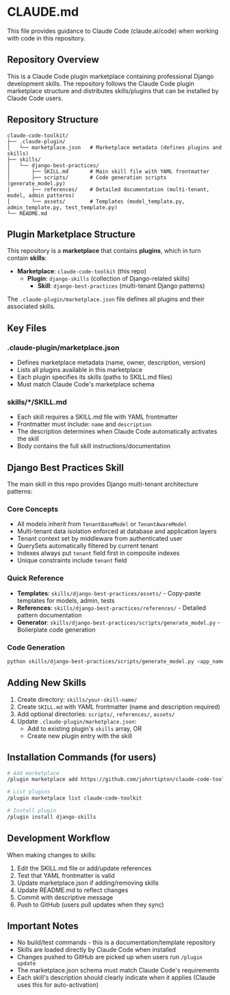 # CLAUDE.md

This file provides guidance to Claude Code (claude.ai/code) when working with code in this repository.

## Repository Overview

This is a Claude Code plugin marketplace containing professional Django development skills. The repository follows the Claude Code plugin marketplace structure and distributes skills/plugins that can be installed by Claude Code users.

## Repository Structure

```
claude-code-toolkit/
├── .claude-plugin/
│   └── marketplace.json   # Marketplace metadata (defines plugins and skills)
├── skills/
│   └── django-best-practices/
│       ├── SKILL.md       # Main skill file with YAML frontmatter
│       ├── scripts/       # Code generation scripts (generate_model.py)
│       ├── references/    # Detailed documentation (multi-tenant, model, admin patterns)
│       └── assets/        # Templates (model_template.py, admin_template.py, test_template.py)
└── README.md
```

## Plugin Marketplace Structure

This repository is a **marketplace** that contains **plugins**, which in turn contain **skills**:

- **Marketplace**: `claude-code-toolkit` (this repo)
  - **Plugin**: `django-skills` (collection of Django-related skills)
    - **Skill**: `django-best-practices` (multi-tenant Django patterns)

The `.claude-plugin/marketplace.json` file defines all plugins and their associated skills.

## Key Files

### .claude-plugin/marketplace.json
- Defines marketplace metadata (name, owner, description, version)
- Lists all plugins available in this marketplace
- Each plugin specifies its skills (paths to SKILL.md files)
- Must match Claude Code's marketplace schema

### skills/*/SKILL.md
- Each skill requires a SKILL.md file with YAML frontmatter
- Frontmatter must include: `name` and `description`
- The description determines when Claude Code automatically activates the skill
- Body contains the full skill instructions/documentation

## Django Best Practices Skill

The main skill in this repo provides Django multi-tenant architecture patterns:

### Core Concepts
- All models inherit from `TenantBaseModel` or `TenantAwareModel`
- Multi-tenant data isolation enforced at database and application layers
- Tenant context set by middleware from authenticated user
- QuerySets automatically filtered by current tenant
- Indexes always put `tenant` field first in composite indexes
- Unique constraints include `tenant` field

### Quick Reference
- **Templates**: `skills/django-best-practices/assets/` - Copy-paste templates for models, admin, tests
- **References**: `skills/django-best-practices/references/` - Detailed pattern documentation
- **Generator**: `skills/django-best-practices/scripts/generate_model.py` - Boilerplate code generation

### Code Generation
```bash
python skills/django-best-practices/scripts/generate_model.py <app_name> <model_name> [--with-admin] [--with-tests]
```

## Adding New Skills

1. Create directory: `skills/your-skill-name/`
2. Create `SKILL.md` with YAML frontmatter (name and description required)
3. Add optional directories: `scripts/`, `references/`, `assets/`
4. Update `.claude-plugin/marketplace.json`:
   - Add to existing plugin's `skills` array, OR
   - Create new plugin entry with the skill

## Installation Commands (for users)

```bash
# Add marketplace
/plugin marketplace add https://github.com/johnrtipton/claude-code-toolkit

# List plugins
/plugin marketplace list claude-code-toolkit

# Install plugin
/plugin install django-skills
```

## Development Workflow

When making changes to skills:

1. Edit the SKILL.md file or add/update references
2. Test that YAML frontmatter is valid
3. Update marketplace.json if adding/removing skills
4. Update README.md to reflect changes
5. Commit with descriptive message
6. Push to GitHub (users pull updates when they sync)

## Important Notes

- No build/test commands - this is a documentation/template repository
- Skills are loaded directly by Claude Code when installed
- Changes pushed to GitHub are picked up when users run `/plugin update`
- The marketplace.json schema must match Claude Code's requirements
- Each skill's description should clearly indicate when it applies (Claude uses this for auto-activation)
